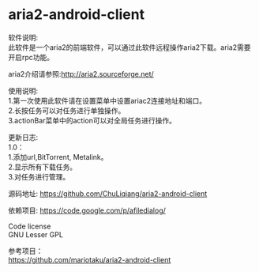 aria2-android-client
====================
软件说明:   
此软件是一个aria2的前端软件，可以通过此软件远程操作aria2下载。aria2需要开启rpc功能。  
  
aria2介绍请参照:http://aria2.sourceforge.net/   

使用说明:  
1.第一次使用此软件请在设置菜单中设置ariac2连接地址和端口。  
2.长按任务可以对任务进行单独操作。   
3.actionBar菜单中的action可以对全局任务进行操作。  
  
  
  
更新日志:  
1.0：  
1.添加url,BitTorrent, Metalink。  
2.显示所有下载任务。  
3.对任务进行管理。  
  
源码地址:
https://github.com/ChuLiqiang/aria2-android-client

依赖项目:
https://code.google.com/p/afiledialog/  
  
Code license  
GNU Lesser GPL  

参考项目：  
https://github.com/mariotaku/aria2-android-client
